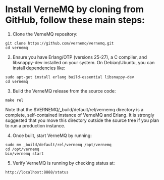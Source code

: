 # Install VerneMQ by cloning from GitHub, follow these main steps:

1. Clone the VerneMQ repository:
```
git clone https://github.com/vernemq/vernemq.git
cd vernemq
```

2. Ensure you have Erlang/OTP (versions 25-27), a C compiler, and libsnappy-dev installed on your system. On Debian/Ubuntu, you can install dependencies like:
```
sudo apt-get install erlang build-essential libsnappy-dev
cd vernemq
```

3. Build the VerneMQ release from the source code:
```
make rel
```
Note that the $VERNEMQ/_build/default/rel/vernemq directory is a complete, self-contained instance of VerneMQ and Erlang. It is strongly suggested that you move this directory outside the source tree if you plan to run a production instance.

4. Once built, start VerneMQ by running:
```
sudo mv _build/default/rel/vernemq /opt/vernemq
cd /opt/vernemq
bin/vernemq start
```

5. Verify VerneMQ is running by checking status at:
```
http://localhost:8888/status
```
